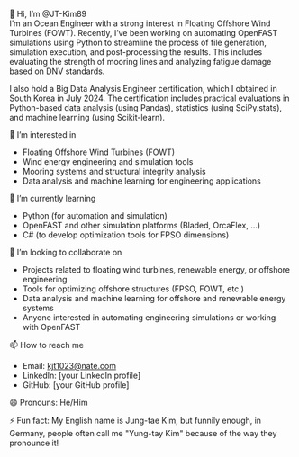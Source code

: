 👋 Hi, I’m @JT-Kim89  
I’m an Ocean Engineer with a strong interest in Floating Offshore Wind Turbines (FOWT).
Recently, I’ve been working on automating OpenFAST simulations using Python to streamline the process of file generation, simulation execution, and post-processing the results. 
This includes evaluating the strength of mooring lines and analyzing fatigue damage based on DNV standards.

I also hold a Big Data Analysis Engineer certification, which I obtained in South Korea in July 2024. 
The certification includes practical evaluations in Python-based data analysis (using Pandas), statistics (using SciPy.stats), and machine learning (using Scikit-learn).

👀 I’m interested in
- Floating Offshore Wind Turbines (FOWT)
- Wind energy engineering and simulation tools
- Mooring systems and structural integrity analysis 
- Data analysis and machine learning for engineering applications

🌱 I’m currently learning
- Python (for automation and simulation)
- OpenFAST and other simulation platforms (Bladed, OrcaFlex, ...)
- C# (to develop optimization tools for FPSO dimensions)

💞️ I’m looking to collaborate on
- Projects related to floating wind turbines, renewable energy, or offshore engineering
- Tools for optimizing offshore structures (FPSO, FOWT, etc.)
- Data analysis and machine learning for offshore and renewable energy systems
- Anyone interested in automating engineering simulations or working with OpenFAST

📫 How to reach me
- Email: kjt1023@nate.com
- LinkedIn: [your LinkedIn profile]
- GitHub: [your GitHub profile]

😄 Pronouns: He/Him

⚡ Fun fact: My English name is Jung-tae Kim, but funnily enough, in Germany, people often call me "Yung-tay Kim" because of the way they pronounce it!

<!---
JT-Kim89/JT-Kim89 is a ✨ special ✨ repository because its `README.md` (this file) appears on your GitHub profile.
You can click the Preview link to take a look at your changes.
--->
